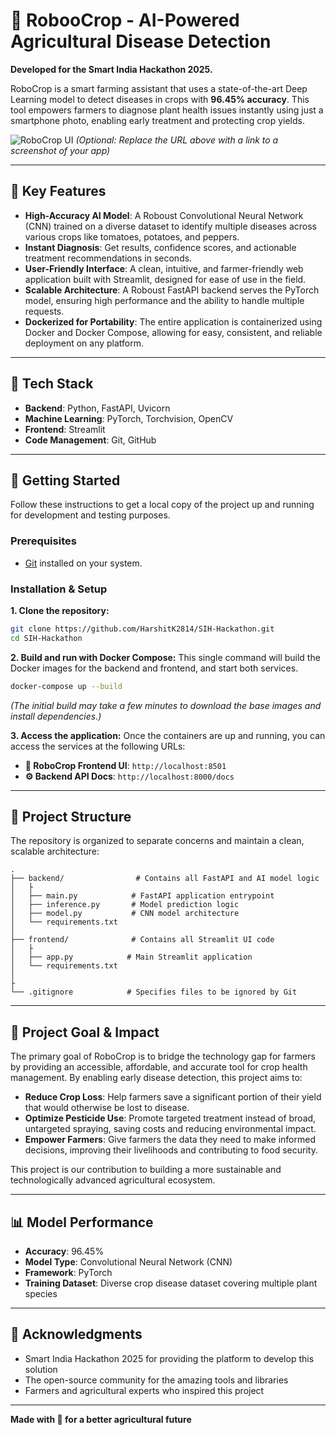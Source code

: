 # 🚜 RobooCrop - AI-Powered Agricultural Disease Detection

**Developed for the Smart India Hackathon 2025.**

RoboCrop is a smart farming assistant that uses a state-of-the-art Deep Learning model to detect diseases in crops with **96.45% accuracy**. This tool empowers farmers to diagnose plant health issues instantly using just a smartphone photo, enabling early treatment and protecting crop yields.

![RoboCrop UI](https://github.com/HarshitK2814/SIH-Hackathon/blob/master/path/to/your/screenshot.png?raw=true)
*(Optional: Replace the URL above with a link to a screenshot of your app)*

---

## 🌱 Key Features

- **High-Accuracy AI Model**: A Roboust Convolutional Neural Network (CNN) trained on a diverse dataset to identify multiple diseases across various crops like tomatoes, potatoes, and peppers.
- **Instant Diagnosis**: Get results, confidence scores, and actionable treatment recommendations in seconds.
- **User-Friendly Interface**: A clean, intuitive, and farmer-friendly web application built with Streamlit, designed for ease of use in the field.
- **Scalable Architecture**: A Roboust FastAPI backend serves the PyTorch model, ensuring high performance and the ability to handle multiple requests.
- **Dockerized for Portability**: The entire application is containerized using Docker and Docker Compose, allowing for easy, consistent, and reliable deployment on any platform.

---

## 🚀 Tech Stack

- **Backend**: Python, FastAPI, Uvicorn
- **Machine Learning**: PyTorch, Torchvision, OpenCV
- **Frontend**: Streamlit
- **Code Management**: Git, GitHub

---

## 🔧 Getting Started

Follow these instructions to get a local copy of the project up and running for development and testing purposes.

### Prerequisites

- [Git](https://git-scm.com/downloads) installed on your system.

### Installation & Setup

**1. Clone the repository:**
```bash
git clone https://github.com/HarshitK2814/SIH-Hackathon.git
cd SIH-Hackathon
```

**2. Build and run with Docker Compose:**
This single command will build the Docker images for the backend and frontend, and start both services.
```bash
docker-compose up --build
```
*(The initial build may take a few minutes to download the base images and install dependencies.)*

**3. Access the application:**
Once the containers are up and running, you can access the services at the following URLs:
- **🌱 RoboCrop Frontend UI**: `http://localhost:8501`
- **⚙️ Backend API Docs**: `http://localhost:8000/docs`

---

## 📁 Project Structure

The repository is organized to separate concerns and maintain a clean, scalable architecture:

```
.
├── backend/                # Contains all FastAPI and AI model logic
│   ├
│   ├── main.py            # FastAPI application entrypoint
│   ├── inference.py       # Model prediction logic
│   ├── model.py           # CNN model architecture
│   └── requirements.txt
│
├── frontend/              # Contains all Streamlit UI code
│   ├
│   ├── app.py            # Main Streamlit application
│   └── requirements.txt
│
├
└── .gitignore            # Specifies files to be ignored by Git
```

---

## 🎯 Project Goal & Impact

The primary goal of RoboCrop is to bridge the technology gap for farmers by providing an accessible, affordable, and accurate tool for crop health management. By enabling early disease detection, this project aims to:

- **Reduce Crop Loss**: Help farmers save a significant portion of their yield that would otherwise be lost to disease.
- **Optimize Pesticide Use**: Promote targeted treatment instead of broad, untargeted spraying, saving costs and reducing environmental impact.
- **Empower Farmers**: Give farmers the data they need to make informed decisions, improving their livelihoods and contributing to food security.

This project is our contribution to building a more sustainable and technologically advanced agricultural ecosystem.

---

## 📊 Model Performance

- **Accuracy**: 96.45%
- **Model Type**: Convolutional Neural Network (CNN)
- **Framework**: PyTorch
- **Training Dataset**: Diverse crop disease dataset covering multiple plant species

---

## 🙏 Acknowledgments

- Smart India Hackathon 2025 for providing the platform to develop this solution
- The open-source community for the amazing tools and libraries
- Farmers and agricultural experts who inspired this project

---

**Made with 🌾 for a better agricultural future**
